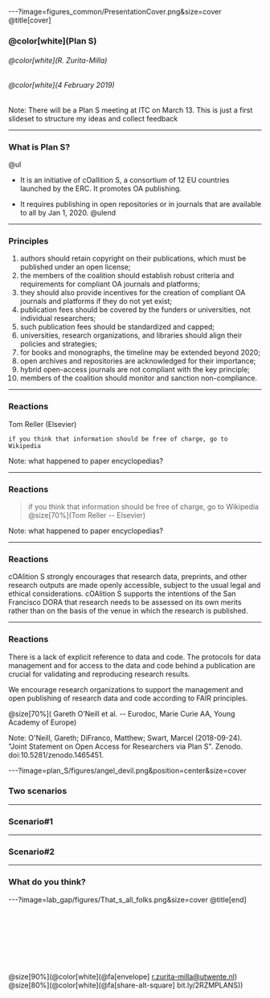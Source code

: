 ---?image=figures_common/PresentationCover.png&size=cover
@title[cover]
### @color[white](Plan S)
###### @color[white](R. Zurita-Milla)
###### @color[white](4 February 2019)

Note: There will be a Plan S meeting at ITC on March 13. This is just a first slideset to structure my ideas and collect feedback

---
### What is Plan S?
@ul
- It is an initiative of cOallition S, a consortium of 12 EU countries launched by the ERC. It promotes OA publishing.

- It requires publishing in open repositories or in journals that are available to all by Jan 1, 2020.
@ulend

---
### Principles 
1. authors should retain copyright on their publications, which must be published under an open license;
2. the members of the coalition should establish robust criteria and requirements for compliant OA journals and platforms;
3. they should also provide incentives for the creation of compliant OA journals and platforms if they do not yet exist;
4. publication fees should be covered by the funders or universities, not individual researchers;
5. such publication fees should be standardized and capped;
6. universities, research organizations, and libraries should align their policies and strategies;
7. for books and monographs, the timeline may be extended beyond 2020;
8. open archives and repositories are acknowledged for their importance;
9. hybrid open-access journals are not compliant with the key principle;
10. members of the coalition should monitor and sanction non-compliance.

---    
### Reactions
Tom Reller (Elsevier)
```AsciiDoc
if you think that information should be free of charge, go to Wikipedia
```

Note: what happened to  paper encyclopedias? 

---
### Reactions
> if you think that information should be free of charge, go to Wikipedia <br>
> @size[70%](Tom Reller -- Elsevier)

Note: what happened to  paper encyclopedias? 

---
### Reactions 
cOAlition S strongly encourages that research data, preprints, and other research 
outputs are made openly accessible, subject to the usual legal and ethical 
considerations. cOAlition S supports the intentions of the San Francisco DORA that research needs to be  assessed on its own merits rather than on the basis of the venue in which the research is published.


---
### Reactions 
There is a lack of explicit reference to data and code. The protocols for data management and for access to the data and code behind a publication are crucial for validating and reproducing research results. 

We encourage research organizations to support the management and open publishing of research data and code according to FAIR principles.

@size[70%]( Gareth O’Neill et al. -- Eurodoc, Marie Curie AA, Young Academy of Europe)

Note: O'Neill, Gareth; DiFranco, Matthew; Swart, Marcel (2018-09-24). "Joint Statement on Open Access for Researchers via Plan S". Zenodo. doi:10.5281/zenodo.1465451.

---?image=plan_S/figures/angel_devil.png&position=center&size=cover  
### Two scenarios

---
### Scenario#1

---
### Scenario#2


---
### What do you think?



---?image=lab_gap/figures/That_s_all_folks.png&size=cover
@title[end]
<br><br>
<br><br>
<br><br>
<br><br>
<br>
@size[90%](@color[white](@fa[envelope] r.zurita-milla@utwente.nl)
<br>
@size[80%](@color[white](@fa[share-alt-square] bit.ly/2RZMPLANS))
